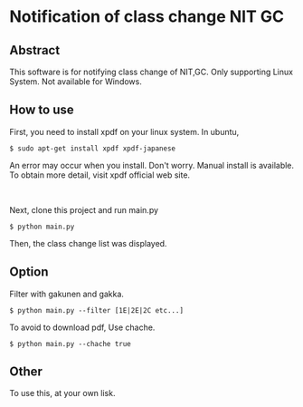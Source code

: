 # Notification of class change NIT GC

## Abstract
This software is for notifying class change of NIT,GC. Only supporting Linux System.
Not available for Windows.

## How to use
First, you need to install xpdf on your linux system. In ubuntu,

```
$ sudo apt-get install xpdf xpdf-japanese
```
An error may occur when you install. Don't worry. Manual install is available. To obtain more detail, visit xpdf official web site.

<br>

Next, clone this project and run main.py

```
$ python main.py
```
Then, the class change list was displayed.


## Option

Filter with gakunen and gakka.

```
$ python main.py --filter [1E|2E|2C etc...]
```


To avoid to download pdf, Use chache.
```
$ python main.py --chache true
```


<!--
```
$ python main.py --date 2/2
```

```
$ python main.py --gakka [M|E|C|D|A|Y|S|K]
```

```
$ python main.py --gakunen [1|2|3|4|5]
```
-->



## Other
To use this, at your own lisk.





